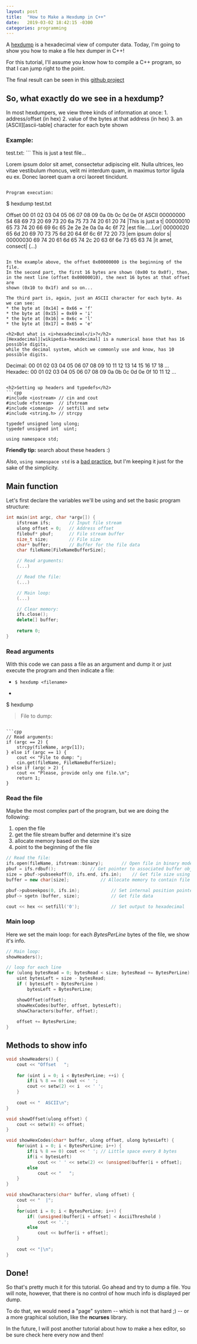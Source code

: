 ```yaml
---
layout: post
title:  "How to Make a Hexdump in C++"
date:   2019-03-02 18:42:15 -0300
categories: programming
---
```

A [hexdump][wikipedia-hexdump] is a hexadecimal view of computer data. Today, I'm going to show you
how to make a file hex dumper in C++!

For this tutorial, I'll assume you know how to compile a C++ program, so that I can
jump right to the point.

The final result can be seen in this [github project][git-hexdump]

<h2>So, what exactly do we see in a hexdump?</h2>
In most hexdumpers, we view three kinds of information at once:
1. address/offset (in hex)
2. value of the bytes at that address (in hex)
3. an [ASCII][ascii-table] character for each byte shown

<h3>Example:</h3>
test.txt:
```
This is just a test file...

Lorem ipsum dolor sit amet, consectetur adipiscing elit. Nulla ultrices, leo vitae 
vestibulum rhoncus, velit mi interdum quam, in maximus tortor ligula eu ex. Donec laoreet 
quam a orci laoreet tincidunt.
```

Program execution:
```
$ hexdump test.txt

Offset    00 01 02 03 04 05 06 07  08 09 0a 0b 0c 0d 0e 0f   ASCII
00000000  54 68 69 73 20 69 73 20  6a 75 73 74 20 61 20 74  |This is just a t|
00000010  65 73 74 20 66 69 6c 65  2e 2e 2e 0a 0a 4c 6f 72  |est file.....Lor|
00000020  65 6d 20 69 70 73 75 6d  20 64 6f 6c 6f 72 20 73  |em ipsum dolor s|
00000030  69 74 20 61 6d 65 74 2c  20 63 6f 6e 73 65 63 74  |it amet, consect|
(...)
```

In the example above, the offset 0x00000000 is the beginning of the file.
In the second part, the first 16 bytes are shown (0x00 to 0x0f), then,
in the next line (offset 0x00000010), the next 16 bytes at that offset are
shown (0x10 to 0x1f) and so on...

The third part is, again, just an ASCII character for each byte. As
we can see:
* the byte at [0x14] = 0x66 = 'f'
* the byte at [0x15] = 0x69 = 'i'
* the byte at [0x16] = 0x6c = 'l'
* the byte at [0x17] = 0x65 = 'e'

<h2>But what is <i>hexadecimal</i>?</h2>
[Hexadecimal][wikipedia-hexadecimal] is a numerical base that has 16 possible digits,
while the decimal system, which we commonly use and know, has 10 possible digits.

```
Decimal: 00 01 02 03 04 05 06 07 08 09 10 11 12 13 14 15 16 17 18 ...
Hexadec: 00 01 02 03 04 05 06 07 08 09 0a 0b 0c 0d 0e 0f 10 11 12 ...
```

<h2>Setting up headers and typedefs</h2>
```cpp
#include <iostream>	// cin and cout
#include <fstream>	// ifstream
#include <iomanip>	// setfill and setw
#include <string.h>	// strcpy

typedef unsigned long ulong;
typedef unsigned int  uint;

using namespace std;
```

<b>Friendly tip:</b> search about these headers :)

Also, `using namespace std` is a [bad practice][namespace-std], but I'm keeping
it just for the sake of the simplicity.

<h2>Main function</h2>
Let's first declare the variables we'll be using and
set the basic program structure:

```cpp
int main(int argc, char *argv[]) {
	ifstream ifs;		// Input file stream
	ulong offset = 0;	// Address offset
	filebuf* pbuf;		// File stream buffer
	size_t size;		// File size
	char* buffer;		// Buffer for the file data
	char fileName[FileNameBufferSize];

	// Read arguments:
	(...)

	// Read the file:
	(...)

	// Main loop:
	(...)

	// Clear memory:
	ifs.close();
	delete[] buffer;
	
	return 0;
}
```

<h3>Read arguments</h3>

With this code we can pass a file as an argument and dump it or
just execute the program and then indicate a file:
* `$ hexdump <filename>`
* ```
$ hexdump
> File to dump: <filename>
```

```cpp
// Read arguments:
if (argc == 2) {
	strcpy(fileName, argv[1]);
} else if (argc == 1) {
	cout << "File to dump: ";
	cin.get(fileName, FileNameBufferSize);
} else if (argc > 2) {
	cout << "Please, provide only one file.\n";
	return 1;
}
```

<h3>Read the file</h3>

Maybe the most complex part of the program, but we are doing
the following:
1. open the file
2. get the file stream buffer and determine it's size
3. allocate memory based on the size
4. point to the beginning of the file

```cpp
// Read the file:
ifs.open(fileName, ifstream::binary); 		// Open file in binary mode
pbuf = ifs.rdbuf();				// Get pointer to associated buffer object
size = pbuf->pubseekoff(0, ifs.end, ifs.in); 	// Get file size using buffer's members
buffer = new char[size];			// Allocate memory to contain file data

pbuf->pubseekpos(0, ifs.in);			// Set internal position pointer to absolute position
pbuf-> sgetn (buffer, size);			// Get file data

cout << hex << setfill('0');			// Set output to hexadecimal
```

<h3>Main loop</h3>
Here we set the main loop: for each <i>BytesPerLine</i> bytes of the file,
we show it's info.

```cpp
// Main loop:
showHeaders();

// loop for each line
for (ulong bytesRead = 0; bytesRead < size; bytesRead += BytesPerLine) {
	uint bytesLeft = size - bytesRead;
    if ( bytesLeft > BytesPerLine )
		bytesLeft = BytesPerLine;

	showOffset(offset);
	showHexCodes(buffer, offset, bytesLeft);
	showCharacters(buffer, offset);
	
   	offset += BytesPerLine;
}
```
<h2>Methods to show info</h2>

```cpp
void showHeaders() {
	cout << "Offset   ";
	
	for (uint i = 0; i < BytesPerLine; ++i) {
		if(i % 8 == 0) cout << ' ';
		cout << setw(2) << i  << ' ';
	}
	
	cout << "  ASCII\n";
}

void showOffset(ulong offset) {
	cout << setw(8) << offset;
}

void showHexCodes(char* buffer, ulong offset, ulong bytesLeft) {
	for(uint i = 0; i < BytesPerLine; i++) {
		if(i % 8 == 0) cout << ' '; // Little space every 8 bytes
		if(i < bytesLeft)
			cout << ' ' << setw(2) << (unsigned)buffer[i + offset];
		else 
			cout << "   ";
    }
}

void showCharacters(char* buffer, ulong offset) {
	cout << "  |";
	;
	for(uint i = 0; i < BytesPerLine; i++) {
		if( (unsigned)buffer[i + offset] < AsciiThreshold )
			cout << '.';
		else
			cout << buffer[i + offset];
	}
	
	cout << "|\n";
}
```

<h2>Done!</h2>
So that's pretty much it for this tutorial. Go ahead and
try to dump a file. You will note, however, that there is
no control of how much info is displayed per dump.

To do that, we would need a "page" system -- which is not
that hard ;) -- or a more graphical solution, like the
<b>ncurses</b> library.

In the future, I will post another tutorial about how to make
a hex editor, so be sure check here every now and then!

[ascii-table]: http://www.asciitable.com/
[wikipedia-hexdump]: https://en.wikipedia.org/wiki/Hex_dump
[wikipedia-hexadecimal]: https://en.wikipedia.org/wiki/Hexadecimal
[namespace-std]: https://stackoverflow.com/questions/1452721/why-is-using-namespace-std-considered-bad-practice
[git-hexdump]: https://github.com/zetamek/hexdump
